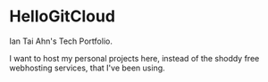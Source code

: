 # HelloGitCloud
Ian Tai Ahn's Tech Portfolio.

I want to host my personal projects here, instead of the shoddy free webhosting services, that I've been using. 
